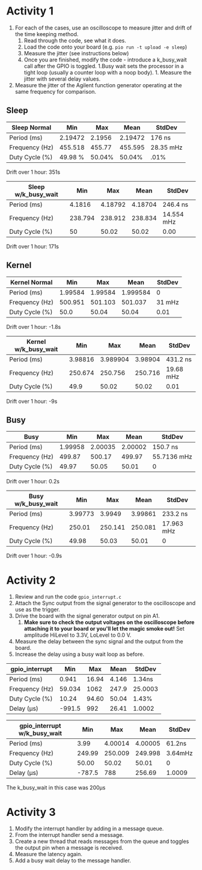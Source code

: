 # Activity 1
1. For each of the cases, use an oscilloscope to measure jitter and drift of the time keeping method.
    1. Read through the code, see what it does.
    2. Load the code onto your board (e.g. `pio run -t upload -e sleep`)
    3. Measure the jitter (see instructions below)
    4. Once you are finished, modify the code - introduce a k_busy_wait call after the GPIO is toggled. 1.Busy wait sets the processor in a tight loop (usually a counter loop with a noop body). 1. Measure the jitter with several delay values.
2. Measure the jitter of the Agilent function generator operating at the same frequency for comparison.

## Sleep
| Sleep Normal   | Min     | Max    | Mean    | StdDev    |
| -------------- | ------- | ------ | ------- | --------- |
| Period    (ms) | 2.19472 | 2.1956 | 2.19472 | 176 ns    |
| Frequency (Hz) | 455.518 | 455.77 | 455.595 | 28.35 mHz |
| Duty Cycle  (%)   | 49.98 % | 50.04% | 50.04%  |.01%           | 

Drift over 1 hour: 351s

| Sleep w/k_busy_wait  | Min     | Max     | Mean    | StdDev     |
| -------------- | ------- | ------- | ------- | ---------- |
| Period (ms)    | 4.1816  | 4.18792 | 4.18704 | 246.4 ns   |
| Frequency (Hz) | 238.794 | 238.912 | 238.834 | 14.554 mHz |
| Duty Cycle (%)    | 50      | 50.02   | 50.02   | 0.00       |

Drift over 1 hour: 171s

## Kernel

| Kernel Normal  | Min     | Max     | Mean     | StdDev |
| -------------- | ------- | ------- | -------- | ------ |
| Period (ms)    | 1.99584 | 1.99584 | 1.999584 | 0      |
| Frequency (Hz) | 500.951 | 501.103 | 501.037  | 31 mHz |
| Duty Cycle (%)     | 50.0    | 50.04   | 50.04    | 0.01       |

Drift over 1 hour: -1.8s

| Kernel w/k_busy_wait | Min     | Max      | Mean    | StdDev    |
| -------------------- | ------- | -------- | ------- | --------- |
| Period (ms)          | 3.98816 | 3.989904 | 3.98904 | 431.2 ns  |
| Frequency  (Hz)      | 250.674 | 250.756  | 250.716 | 19.68 mHz |
| Duty Cycle (%)       | 49.9    | 50.02    | 50.02   | 0.01          |

Drift over 1 hour: -9s

## Busy 
| Busy           | Min     | Max     | Mean    | StdDev      |
| -------------- | ------- | ------- | ------- | ----------- |
| Period (ms)    | 1.99958 | 2.00035 | 2.00002 | 150.7 ns    |
| Frequency (Hz) | 499.87  | 500.17  | 499.97  | 55.7136 mHz |
| Duty Cycle (%) | 49.97   | 50.05   | 50.01   | 0            |

Drift over 1 hour: 0.2s

| Busy w/k_busy_wait | Min     | Max     | Mean    | StdDev     |
| ------------------ | ------- | ------- | ------- | ---------- |
| Period (ms)        | 3.99773 | 3.9949  | 3.99861 | 233.2 ns   |
| Frequency (Hz)     | 250.01  | 250.141 | 250.081 | 17.963 mHz |
| Duty Cycle (%)     | 49.98   | 50.03   | 50.01   | 0          | 

Drift over 1 hour: -0.9s

# Activity 2
1. Review and run the code `gpio_interrupt.c`
2. Attach the Sync output from the signal generator to the oscilloscope and use as the trigger.
3. Drive the board with the signal generator output on pin A1.
    1. **Make sure to check the output voltages on the oscilloscope before attaching it to your board or you'll let the magic smoke out!** Set amplitude HiLevel to 3.3V, LoLevel to 0.0 V.
4. Measure the delay between the sync signal and the output from the board.
5. Increase the delay using a busy wait loop as before.

| gpio_interrupt | Min    | Max   | Mean   | StdDev  |
| -------------- | ------ | ----- | ------ | ------- |
| Period (ms)    | 0.941  | 16.94 | 4.146  | 1.34ns  |
| Frequency (Hz) | 59.034 | 1062  | 247.9  | 25.0003 |
| Duty Cycle (%) | 10.24  | 94.60 | 50.04  | 1.43%   | 
| Delay (μs)     | -991.5   | 992  | 26.41 | 1.0002  | 

| gpio_interrupt w/k_busy_wait | Min     | Max     | Mean    | StdDev  |
| ---------------------------- | ------- | ------- | ------- | ------- |
| Period (ms)                  | 3.99    | 4.00014 | 4.00005 | 61.2ns  |
| Frequency (Hz)               | 249.99  | 250.009 | 249.998 | 3.64mHz |
| Duty Cycle (%)               | 50.00   | 50.02   | 50.01   | 0       | 
| Delay (μs)                   | -787.5  | 788     | 256.69  | 1.0009  | 

The k_busy_wait in this case was 200μs

# Activity 3
1. Modify the interrupt handler by adding in a message queue.
2. From the interrupt handler send a message.
3. Create a new thread that reads messages from the queue and toggles the output pin when a message is received.
4. Measure the latency again.
5. Add a busy wait delay to the message handler.
